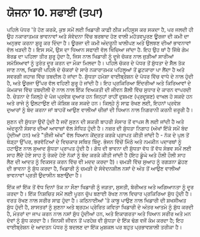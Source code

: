 # ਯੋਜਨਾ 10. ਸਫਾਈ (ਤਪਾ)

ਪਹਿਲੇ ਪੱਧਰ 'ਤੇ ਹੋਣ ਕਰਕੇ, ਕੁਝ ਸਮੇਂ ਲਈ ਖਿਡਾਰੀ ਕਾਫ਼ੀ ਠੀਕ ਮਹਿਸੂਸ ਕਰ ਸਕਦਾ ਹੈ, ਪਰ ਜਲਦੀ ਹੀ ਉਹ ਨਕਾਰਾਤਮਕ ਭਾਵਨਾਵਾਂ ਅਤੇ ਸੰਵੇਦਨਾ ਵਿੱਚ ਬਰਬਾਦ ਹੋਣ ਵਾਲੀ ਮਹੱਤਵਪੂਰਣ ਊਰਜਾ ਦੀ ਕਮੀ ਦਾ ਅਨੁਭਵ ਕਰਨਾ ਸ਼ੁਰੂ ਕਰ ਦਿੰਦਾ ਹੈ। ਊਰਜਾ ਦੀ ਕਮੀ ਅੰਦਰੂਨੀ ਖਾਲੀਪਣ ਅਤੇ ਉਲਝਣ ਦੀਆਂ ਭਾਵਨਾਵਾਂ ਵੱਲ ਖੜਦੀ ਹੈ। ਇਸ ਸਮੇਂ, ਉਸ ਦਾ ਧਿਆਨ ਸਫਾਈ ਵੱਲ ਖਿੱਚਿਆ ਜਾਂਦਾ ਹੈ. ਇਹ ਉਹ ਥਾਂ ਹੈ ਜਿੱਥੇ ਗੇਮ ਬੋਰਡ ਦਾ ਪਹਿਲਾ ਤੀਰ ਸ਼ੁਰੂ ਹੁੰਦਾ ਹੈ, ਜਿਸ ਨਾਲ ਖਿਡਾਰੀ ਨੂੰ ਦੂਜੇ ਚੱਕਰ ਨਾਲ ਜੁੜੀਆਂ ਸਾਰੀਆਂ ਸਮੱਸਿਆਵਾਂ ਨੂੰ ਤੁਰੰਤ ਦੂਰ ਕਰਨ ਦਾ ਮੌਕਾ ਮਿਲਦਾ ਹੈ। ਪਹਿਲੇ ਚੱਕਰ ਦੇ ਪੱਧਰ ਤੋਂ ਸ਼ੁੱਧਤਾ ਦੇ ਸੈੱਲ ਤੱਕ ਜਾਣ ਨਾਲ, ਖਿਡਾਰੀ ਪਹਿਲੇ ਦੋ ਚੱਕਰਾਂ ਦੇ ਸਾਰੇ ਨਕਾਰਾਤਮਕ ਪਹਿਲੂਆਂ ਤੋਂ ਛੁਟਕਾਰਾ ਪਾ ਲੈਂਦਾ ਹੈ ਅਤੇ ਸਵਰਗੀ ਜਹਾਜ਼ ਵਿੱਚ ਤਬਦੀਲ ਹੋ ਜਾਂਦਾ ਹੈ. ਸ਼ੁੱਧਤਾ ਹਮੇਸ਼ਾ ਵਾਈਬ੍ਰੇਸ਼ਨ ਦੇ ਪੱਧਰ ਵਿੱਚ ਵਾਧੇ ਦੇ ਨਾਲ ਹੁੰਦੀ ਹੈ, ਅਤੇ ਊਰਜਾ ਉੱਪਰ ਵੱਲ ਵਹਿਣੀ ਸ਼ੁਰੂ ਹੋ ਜਾਂਦੀ ਹੈ। ਇਹ ਪ੍ਰਕਿਰਿਆ ਇੰਦਰੀਆਂ ਅਤੇ ਕਿਰਿਆਵਾਂ ਦੇ ਕੰਮਕਾਜ ਵਿੱਚ ਤਬਦੀਲੀ ਦੇ ਨਾਲ ਨਾਲ ਇੱਕ ਵਿਅਕਤੀ ਦੀ ਜੀਵਨ ਸ਼ੈਲੀ ਵਿੱਚ ਸੁਧਾਰ ਦੇ ਕਾਰਨ ਵਾਪਰਦੀ ਹੈ. ਚੇਤਨਾ ਦੇ ਕਿਲ੍ਹੇ ਦੇ ਪੰਜ ਪ੍ਰਵੇਸ਼ ਦੁਆਰ ਹਨ ਜਿਨ੍ਹਾਂ ਰਾਹੀਂ ਦੁਸ਼ਮਣ (ਪ੍ਰਦੂਸ਼ਣ) ਦਾਖਲ ਹੋ ਸਕਦੇ ਹਨ ਅਤੇ ਰਾਜੇ ਨੂੰ ਉਲਟਾਉਣ ਦੀ ਕੋਸ਼ਿਸ਼ ਕਰ ਸਕਦੇ ਹਨ। ਕਿਲ੍ਹੇ ਨੂੰ ਸਾਫ਼ ਰੱਖਣ ਲਈ, ਇਹਨਾਂ ਪ੍ਰਵੇਸ਼ ਦੁਆਰਾਂ ਨੂੰ ਬੰਦ ਕਰਨਾ ਜਾਂ ਬਾਹਰੋਂ ਆਉਣ ਵਾਲੀਆਂ ਚੀਜ਼ਾਂ ਦੀ ਧਿਆਨ ਨਾਲ ਨਿਗਰਾਨੀ ਕਰਨੀ ਜ਼ਰੂਰੀ ਹੈ।

ਸੁਣਨ ਦੀ ਸ਼ੁੱਧਤਾ ਉਦੋਂ ਹੁੰਦੀ ਹੈ ਜਦੋਂ ਸੁਣਨ ਦੀ ਸ਼ਕਤੀ ਬਾਹਰੀ ਸੰਸਾਰ ਤੋਂ ਵਾਪਸ ਲੈ ਲਈ ਜਾਂਦੀ ਹੈ ਅਤੇ ਅੰਦਰੂਨੀ ਸੰਸਾਰ ਦੀਆਂ ਆਵਾਜ਼ਾਂ ਵੱਲ ਸੇਧਿਤ ਹੁੰਦੀ ਹੈ। ਨਜ਼ਰ ਦੀ ਸ਼ੁੱਧਤਾ ਨਿਗਾਹ (ਅੱਖਾਂ ਇੱਕੋ ਸਮੇਂ ਬੰਦ ਹੁੰਦੀਆਂ ਹਨ) ਅਤੇ "ਤੀਜੀ ਅੱਖ" ਵੱਲ ਧਿਆਨ ਕੇਂਦ੍ਰਤ ਕਰਕੇ ਪ੍ਰਾਪਤ ਕੀਤੀ ਜਾਂਦੀ ਹੈ - ਨੱਕ ਦੇ ਪੁਲ ਤੋਂ ਥੋੜ੍ਹਾ ਉੱਪਰ, ਭਰਵੱਟਿਆਂ ਦੇ ਵਿਚਕਾਰ ਸਥਿਤ ਬਿੰਦੂ. ਭੋਜਨ ਵਿੱਚੋਂ ਮਿੱਠੇ ਅਤੇ ਨਮਕੀਨ ਪਦਾਰਥਾਂ ਨੂੰ ਹਟਾਉਣ ਨਾਲ ਸੁਆਦ ਸ਼ੁੱਧਤਾ ਪ੍ਰਾਪਤ ਹੁੰਦੀ ਹੈ। ਗੰਧ ਦੀ ਭਾਵਨਾ ਦੀ ਸ਼ੁੱਧਤਾ ਵੱਧ ਤੋਂ ਵੱਧ ਸੰਭਵ ਸਮੇਂ ਲਈ ਸਾਹ ਲੈਂਦੇ ਹੋਏ ਸਾਹ ਨੂੰ ਰੋਕਦੇ ਹੋਏ ਨੱਕਾਂ ਨੂੰ ਬੰਦ ਕਰਕੇ ਕੀਤੀ ਜਾਂਦੀ ਹੈ (ਇਹ ਡੂੰਘੇ ਅਤੇ ਹੌਲੀ ਹੌਲੀ ਸਾਹ ਲੈਣ ਦੀ ਆਦਤ ਨੂੰ ਵਿਕਸਤ ਕਰਨ ਵਿੱਚ ਵੀ ਮਦਦ ਕਰਦਾ ਹੈ)। ਚਮੜੀ ਵਿੱਚ ਸੁਆਹ ਨੂੰ ਰਗੜਨਾ ਛੋਹਣ ਦੀ ਭਾਵਨਾ ਨੂੰ ਸ਼ੁੱਧ ਕਰਦਾ ਹੈ, ਖਿਡਾਰੀ ਨੂੰ ਚਮੜੀ ਦੇ ਸੰਵੇਦਨਸ਼ੀਲ ਨਸਾਂ ਦੇ ਅੰਤ ਤੋਂ ਆਉਣ ਵਾਲੀਆਂ ਭਾਵਨਾਵਾਂ ਪ੍ਰਤੀ ਉਦਾਸੀਨ ਬਣਾਉਂਦਾ ਹੈ।

ਇੱਕ ਜਾਂ ਇੱਕ ਤੋਂ ਵੱਧ ਦਿਨਾਂ ਤੱਕ ਨਾ ਸੌਣਾ ਖਿਡਾਰੀ ਨੂੰ ਜੜਤਾ, ਸੁਸਤੀ, ਬੋਰੀਅਤ ਅਤੇ ਅਗਿਆਨਤਾ ਨੂੰ ਦੂਰ ਕਰਦਾ ਹੈ। ਇੱਕ ਨਿਸ਼ਚਿਤ ਸਮੇਂ ਲਈ ਪੂਰਨ ਚੁੱਪ ਬਣਾਈ ਰੱਖਣ ਨਾਲ ਵਿਚਾਰ ਪ੍ਰਕਿਰਿਆ ਸ਼ੁੱਧ ਹੁੰਦੀ ਹੈ। ਵਰਤ ਰੱਖਣ ਨਾਲ ਸਰੀਰ ਸਾਫ਼ ਹੁੰਦਾ ਹੈ। ਕਠਿਨਾਈਆਂ 'ਤੇ ਕਾਬੂ ਪਾਉਣ ਨਾਲ ਖਿਡਾਰੀ ਦੀ ਸ਼ਖਸੀਅਤ ਸ਼ੁੱਧ ਹੁੰਦੀ ਹੈ, ਸ਼ਾਸਤਰਾਂ ਨੂੰ ਸੁਣਨਾ ਅਤੇ ਬ੍ਰਹਮ ਪ੍ਰੇਰਿਤ ਕਵਿਤਾ ਖਿਡਾਰੀ ਦੇ ਅੰਤਰ ਆਤਮੇ ਨੂੰ ਸ਼ੁੱਧ ਕਰਦੀ ਹੈ, ਮੰਤਰਾਂ ਦਾ ਜਾਪ ਕਰਨ ਨਾਲ ਨਸਾਂ ਸ਼ੁੱਧ ਹੁੰਦੀਆਂ ਹਨ, ਅਤੇ ਇਕਾਗਰਤਾ ਅਤੇ ਧਿਆਨ ਸਰੀਰ ਅਤੇ ਮਨ ਦੋਵਾਂ ਨੂੰ ਸ਼ੁੱਧ ਕਰਦਾ ਹੈ। ਜਿਨਸੀ ਜੀਵਨ ਤੋਂ ਪਰਹੇਜ਼ ਵੀ ਸ਼ੁੱਧਤਾ ਦੇ ਇੱਕ ਢੰਗ ਵਜੋਂ ਕੰਮ ਕਰਦਾ ਹੈ; ਇਹ ਵਾਈਬ੍ਰੇਸ਼ਨ ਦੇ ਆਦਤਨ ਪੱਧਰ ਨੂੰ ਬਦਲਣ ਦਾ ਇੱਕ ਮੁਸ਼ਕਲ ਪਰ ਬਹੁਤ ਪ੍ਰਭਾਵਸ਼ਾਲੀ ਤਰੀਕਾ ਹੈ।
